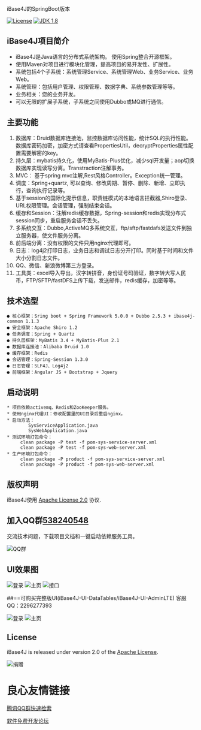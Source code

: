 iBase4J的SpringBoot版本

[![License](http://img.shields.io/:license-apache-blue.svg "2.0")](http://www.apache.org/licenses/LICENSE-2.0.html)
[![JDK 1.8](https://img.shields.io/badge/JDK-1.8-green.svg "JDK 1.8")]()

## iBase4J项目简介

- iBase4J是Java语言的分布式系统架构。 使用Spring整合开源框架。
- 使用Maven对项目进行模块化管理，提高项目的易开发性、扩展性。
- 系统包括4个子系统：系统管理Service、系统管理Web、业务Service、业务Web。
- 系统管理：包括用户管理、权限管理、数据字典、系统参数管理等等。
- 业务相关：您的业务开发。
- 可以无限的扩展子系统，子系统之间使用Dubbo或MQ进行通信。

## 主要功能
 1. 数据库：Druid数据库连接池，监控数据库访问性能，统计SQL的执行性能。 数据库密码加密，加密方式请查看PropertiesUtil，decryptProperties属性配置需要解密的key。
 2. 持久层：mybatis持久化，使用MyBatis-Plus优化，减少sql开发量；aop切换数据库实现读写分离。Transtraction注解事务。
 3. MVC： 基于spring mvc注解,Rest风格Controller。Exception统一管理。
 4. 调度：Spring+quartz, 可以查询、修改周期、暂停、删除、新增、立即执行，查询执行记录等。
 5. 基于session的国际化提示信息，职责链模式的本地语言拦截器,Shiro登录、URL权限管理。会话管理，强制结束会话。
 6. 缓存和Session：注解redis缓存数据，Spring-session和redis实现分布式session同步，重启服务会话不丢失。
 7. 多系统交互：Dubbo,ActiveMQ多系统交互，ftp/sftp/fastdafs发送文件到独立服务器，使文件服务分离。
 8. 前后端分离：没有权限的文件只用nginx代理即可。
 9. 日志：log4j2打印日志，业务日志和调试日志分开打印。同时基于时间和文件大小分割日志文件。
 10. QQ、微信、新浪微博第三方登录。
 11. 工具类：excel导入导出，汉字转拼音，身份证号码验证，数字转大写人民币，FTP/SFTP/fastDFS上传下载，发送邮件，redis缓存，加密等等。

## 技术选型
    ● 核心框架：Sring boot + Spring Framework 5.0.0 + Dubbo 2.5.3 + ibase4j-common 1.1.3
    ● 安全框架：Apache Shiro 1.2
    ● 任务调度：Spring + Quartz
    ● 持久层框架：MyBatis 3.4 + MyBatis-Plus 2.1
    ● 数据库连接池：Alibaba Druid 1.0
    ● 缓存框架：Redis
    ● 会话管理：Spring-Session 1.3.0
    ● 日志管理：SLF4J、Log4j2
    ● 前端框架：Angular JS + Bootstrap + Jquery

## 启动说明
    * 项目依赖activemq、Redis和ZooKeeper服务。
    * 使用nginx代理UI：修改配置里的UI目录后重启nginx。
    * 启动方法：
    	 	SysServiceApplication.java
    	 	SysWebApplication.java
    * 测试环境打包命令：
    	 clean package -P test -f pom-sys-service-server.xml
    	 clean package -P test -f pom-sys-web-server.xml
    * 生产环境打包命令：
    	 clean package -P product -f pom-sys-service-server.xml
    	 clean package -P product -f pom-sys-web-server.xml
    
## 版权声明
iBase4J使用 [Apache License 2.0][] 协议.

## 加入QQ群[538240548](http://shang.qq.com/wpa/qunwpa?idkey=b0fb32618d54e6a7f3cb718cd469b2952c8a968b1ef6f17fd68c83338ae4bce3)
交流技术问题，下载项目文档和一键启动依赖服务工具。

![QQ群](http://git.oschina.net/iBase4J/iBase4J/raw/master/img/1464169485871.png "QQ群一")

## UI效果图

![登录](http://git.oschina.net/iBase4J/iBase4J/raw/master/img/login.png "登录")
![主页](http://git.oschina.net/iBase4J/iBase4J/raw/master/img/index.png "主页")
![接口](http://git.oschina.net/iBase4J/iBase4J/raw/master/img/swagger.png "接口")

##==可购买完整版UI(iBase4J-UI-DataTables/iBase4J-UI-AdminLTE)
客服QQ：2296277393

![登录](https://gitee.com/iBase4J/iBase4J-SpringBoot/raw/master/iBase4J-UI/iBase4J-UI-AdminLTE/desc/1.png "登录")
![主页](https://gitee.com/iBase4J/iBase4J-SpringBoot/raw/master/iBase4J-UI/iBase4J-UI-AdminLTE/desc/2.png "主页")


## License
iBase4J is released under version 2.0 of the [Apache License][].

![捐赠](http://git.oschina.net/iBase4J/iBase4J/raw/master/img/contribute.png "捐赠")

[Apache License 2.0]: http://www.apache.org/licenses/LICENSE-2.0
[Apache License]: http://www.apache.org/licenses/LICENSE-2.0

 # 良心友情链接

[腾讯QQ群快速检索](http://u.720life.cn/s/8cf73f7c)

[软件免费开发论坛](http://u.720life.cn/s/bbb01dc0)